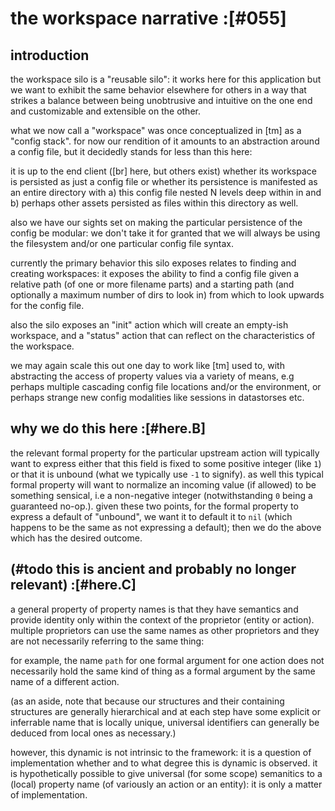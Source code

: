 # the workspace narrative :[#055]


## introduction

the workspace silo is a "reusable silo": it works here for this
application but we want to exhibit the same behavior elsewhere for
others in a way that strikes a balance between being unobtrusive and
intuitive on the one end and customizable and extensible on the other.

what we now call a "workspace" was once conceptualized in [tm] as a
"config stack". for now our rendition of it amounts to an abstraction
around a config file, but it decidedly stands for less than this here:

it is up to the end client ([br] here, but others exist) whether its
workspace is persisted as just a config file or whether its persistence
is manifested as an entire directory with a) this config file nested N
levels deep within in and b) perhaps other assets persisted as files
within this directory as well.

also we have our sights set on making the particular persistence of the
config be modular: we don't take it for granted that we will always be
using the filesystem and/or one particular config file syntax.

currently the primary behavior this silo exposes relates to finding and
creating workspaces: it exposes the ability to find a config file given
a relative path (of one or more filename parts) and a starting path (and
optionally a maximum number of dirs to look in) from which to look
upwards for the config file.

also the silo exposes an "init" action which will create an empty-ish
workspace, and a "status" action that can reflect on the characteristics
of the workspace.

we may again scale this out one day to work like [tm] used to, with
abstracting the access of property values via a variety of means, e.g
perhaps multiple cascading config file locations and/or the environment,
or perhaps strange new config modalities like sessions in datastorses etc.




## why we do this here :[#here.B]

the relevant formal property for the particular
upstream action will typically want to express either that this field
is fixed to some positive integer (like `1`) or that it is unbound (what
we typically use `-1` to signify). as well this typical formal property
will want to normalize an incoming value (if allowed) to be something
sensical, i.e a non-negative integer (notwithstanding `0` being a
guaranteed no-op.). given these two points, for the formal property
to express a default of "unbound", we want it to default it to `nil`
(which happens to be the same as not expressing a default); then we
do the above which has the desired outcome.




## (#todo this is ancient and probably no longer relevant) :[#here.C]

a general property of property names is that they have semantics and
provide identity only within the context of the proprietor (entity or
action). multiple proprietors can use the same names as other
proprietors and they are not necessarily referring to the same thing:

for example, the name `path` for one formal argument for one action does
not necessarily hold the same kind of thing as a formal argument by the
same name of a different action.

(as an aside, note that because our structures and their containing
structures are generally hierarchical and at each step have some explicit
or inferrable name that is locally unique, universal identifiers can
generally be deduced from local ones as necessary.)

however, this dynamic is not intrinsic to the framework: it is a
question of implementation whether and to what degree this is dynamic is
observed. it is hypothetically possible to give universal (for some scope)
semanitics to a (local) property name (of variously an action or an entity):
it is only a matter of implementation.

